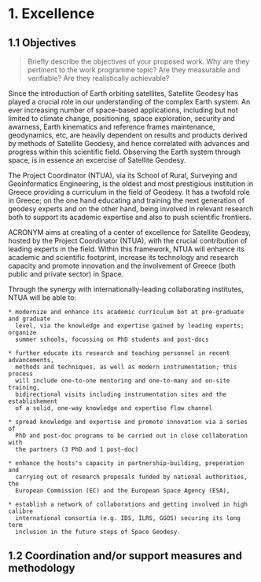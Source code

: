 # 1. Excellence

## 1.1 Objectives 

> Briefly describe the objectives of your proposed work. Why are they pertinent 
> to the work programme topic? Are they measurable and verifiable? Are they 
> realistically achievable?

Since the introduction of Earth orbiting satellites, Satellite Geodesy has played 
a crucial role in our understanding of the complex Earth system. An ever increasing 
number of space-based applications, including but not limited to climate change, 
positioning, space exploration, security and awarness, Earth kinematics and reference
frames maintenance, geodynamics, etc, are heavily dependent on results and products 
derived by methods of Satellite Geodesy, and hence correlated with advances and 
progress within this scientific field. Observing the Earth system through space, is 
in essence an excercise of Satellite Geodesy.

The Project Coordinator (NTUA), via its School of Rural, Surveying and Geoinformatics 
Engineering, is the oldest and most prestigious institution in Greece providing 
a curriculum in the field of Geodesy. It has a twofold role in Greece; on the one 
hand educating and training the next generation of geodesy experts and on the 
other hand, being involved in relevant research both to support its academic expertise 
and also to push scientific frontiers.

ACRONYM aims at creating of a center of excellence for Satellite Geodesy, hosted 
by the Project Coordinator (NTUA), with the crucial contribution of leading experts 
in the field. Within this framework, NTUA will enhance its academic and scientific 
footprint, increase its technology and research capacity and promote innovation 
and the involvement of Greece (both public and private sector) in Space.

Through the synergy with internationally-leading collaborating institutes, NTUA 
will be able to:

    * modernize and enhance its academic curriculum bot at pre-graduate and graduate 
      level, via the knowledge and expertise gained by leading experts; organize 
      summer schools, focussing on PhD students and post-docs 
    
    * further educate its research and teaching personnel in recent advancements, 
      methods and techniques, as well as modern instrumentation; this process 
      will include one-to-one mentoring and one-to-many and on-site training, 
      bidirectional visits including instrumentation sites and the establishement 
      of a solid, one-way knowledge and expertise flow channel
    
    * spread knowledge and expertise and promote innovation via a series of 
      PhD and post-doc programs to be carried out in close collaboration with 
      the partners (3 PhD and 1 post-doc)
    
    * enhance the hosts's capacity in partnership-building, preperation and 
      carrying out of research proposals funded by national authorities, the 
      European Commission (EC) and the European Space Agency (ESA),
    
    * establish a network of collaborations and getting involved in high calibre 
      international consortia (e.g. IDS, ILRS, GGOS) securing its long term 
      inclusion in the future steps of Space Geodesy.


## 1.2 Coordination and/or support measures and methodology


